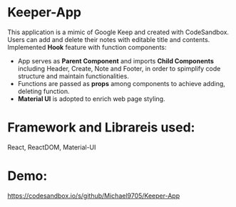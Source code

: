 # Keeper-App
This application is a mimic of Google Keep and created with CodeSandbox. Users can add and delete their notes with editable title and contents.<br>
Implemented **Hook** feature with function components: 
- App serves as **Parent Component** and imports **Child Components** including Header, Create, Note and Footer, in order to spimplify code structure and maintain functionalities. 
- Functions are passed as **props** among components to achieve adding, deleting function.
- **Material UI** is adopted to enrich web page styling.

# Framework and Librareis used:
React, ReactDOM, Material-UI

# Demo:
https://codesandbox.io/s/github/Michael9705/Keeper-App
